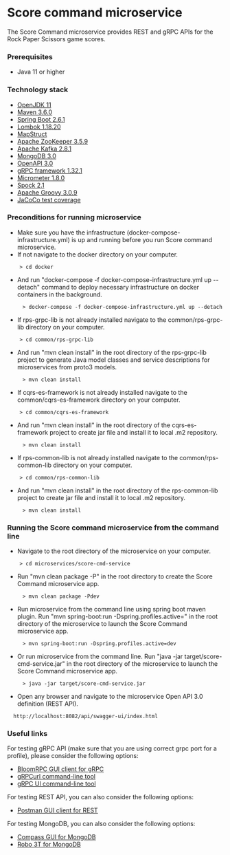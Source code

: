 # Score command microservice
The Score Command microservice provides REST and gRPC APIs for the Rock Paper Scissors game scores.
### Prerequisites
* Java 11 or higher
### Technology stack
* [OpenJDK 11](https://openjdk.java.net/projects/jdk/11)
* [Maven 3.6.0](https://maven.apache.org)
* [Spring Boot 2.6.1](https://spring.io/projects/spring-boot)
* [Lombok 1.18.20](https://projectlombok.org)
* [MapStruct](https://mapstruct.org)
* [Apache ZooKeeper 3.5.9](https://zookeeper.apache.org)
* [Apache Kafka 2.8.1](https://spring.io/projects/spring-kafka)
* [MongoDB 3.0](https://docs.spring.io/spring-data/mongodb/docs/current/reference/html)
* [OpenAPI 3.0](https://springdoc.org)
* [gRPC framework 1.32.1](https://grpc.io/docs/languages/java/quickstart)
* [Micrometer 1.8.0](https://spring.io/blog/2018/03/16/micrometer-spring-boot-2-s-new-application-metrics-collector)
* [Spock 2.1](https://spockframework.org)
* [Apache Groovy 3.0.9](https://groovy-lang.org)
* [JaCoCo test coverage](https://www.jacoco.org/jacoco)
### Preconditions for running microservice
* Make sure you have the infrastructure (docker-compose-infrastructure.yml) is up and running before you run Score command microservice.
* If not navigate to the docker directory on your computer.
```
    > cd docker
```
* And run "docker-compose -f docker-compose-infrastructure.yml up --detach" command to deploy necessary infrastructure on docker containers in the background.
```
     > docker-compose -f docker-compose-infrastructure.yml up --detach
```
* If rps-grpc-lib is not already installed navigate to the common/rps-grpc-lib directory on your computer.
```
    > cd common/rps-grpc-lib
```
* And run "mvn clean install" in the root directory of the rps-grpc-lib project to generate Java model classes and service descriptions for microservices from proto3 models.
```
     > mvn clean install
```
* If cqrs-es-framework is not already installed navigate to the common/cqrs-es-framework directory on your computer.
```
    > cd common/cqrs-es-framework
```
* And run "mvn clean install" in the root directory of the cqrs-es-framework project to create jar file and install it to local .m2 repository.
```
     > mvn clean install
```
* If rps-common-lib is not already installed navigate to the common/rps-common-lib directory on your computer.
```
    > cd common/rps-common-lib
```
* And run "mvn clean install" in the root directory of the rps-common-lib project to create jar file and install it to local .m2 repository.
```
     > mvn clean install
```
### Running the Score command microservice from the command line
* Navigate to the root directory of the microservice on your computer.
```
    > cd microservices/score-cmd-service
```
* Run "mvn clean package -P<profile>" in the root directory to create the Score Command microservice app.
```
     > mvn clean package -Pdev
```
* Run microservice from the command line using spring boot maven plugin. Run "mvn spring-boot:run -Dspring.profiles.active=<profile>" in the root directory of the microservice to launch the Score Command microservice app.
```
     > mvn spring-boot:run -Dspring.profiles.active=dev
```
* Or run microservice from the command line. Run "java -jar target/score-cmd-service.jar" in the root directory of the microservice to launch the Score Command microservice app.
```
     > java -jar target/score-cmd-service.jar
```
* Open any browser and navigate to the microservice Open API 3.0 definition (REST API).
```
  http://localhost:8082/api/swagger-ui/index.html
```
### Useful links
For testing gRPC API (make sure that you are using correct grpc port for a profile), please consider the following options:
* [BloomRPC GUI client for gRPC](https://github.com/bloomrpc/bloomrpc)
* [gRPCurl command-line tool](https://github.com/fullstorydev/grpcurl)
* [gRPC UI command-line tool](https://github.com/fullstorydev/grpcui)

For testing REST API, you can also consider the following options:
* [Postman GUI client for REST](https://www.postman.com)

For testing MongoDB, you can also consider the following options:
* [Compass GUI for MongoDB](https://www.mongodb.com/products/compass)
* [Robo 3T for MongoDB](https://robomongo.org)
